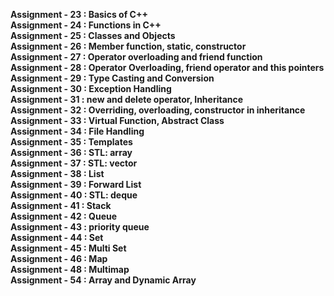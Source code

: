 <b>Assignment - 23 :  Basics of C++</b><br>
<b>Assignment - 24 :  Functions in C++</b><br>
<b>Assignment - 25 :  Classes and Objects</b><br>
<b>Assignment - 26 :  Member function, static, constructor</b><br>
<b>Assignment - 27 :  Operator overloading and friend function</b><br>
<b>Assignment - 28 :  Operator Overloading, friend operator and this pointers</b><br>
<b>Assignment - 29 :  Type Casting and Conversion</b><br>
<b>Assignment - 30 :  Exception Handling</b><br>
<b>Assignment - 31 :  new and delete operator, Inheritance</b><br>
<b>Assignment - 32 :  Overriding, overloading, constructor in inheritance</b><br>
<b>Assignment - 33 :  Virtual Function, Abstract Class</b><br>
<b>Assignment - 34 :  File Handling</b><br>
<b>Assignment - 35 :  Templates</b><br>
<b>Assignment - 36 :  STL: array</b><br>
<b>Assignment - 37 :  STL: vector</b><br>
<b>Assignment - 38 :  List</b><br>
<b>Assignment - 39 :  Forward List</b><br>
<b>Assignment - 40 :  STL: deque</b><br>
<b>Assignment - 41 :  Stack</b><br>
<b>Assignment - 42 :  Queue</b><br>
<b>Assignment - 43 :  priority queue</b><br>
<b>Assignment - 44 :  Set</b><br>
<b>Assignment - 45 :  Multi Set</b><br>
<b>Assignment - 46 :  Map</b><br>
<b>Assignment - 48 :  Multimap</b><br>
<b>Assignment - 54 :  Array and Dynamic Array</b><br>
